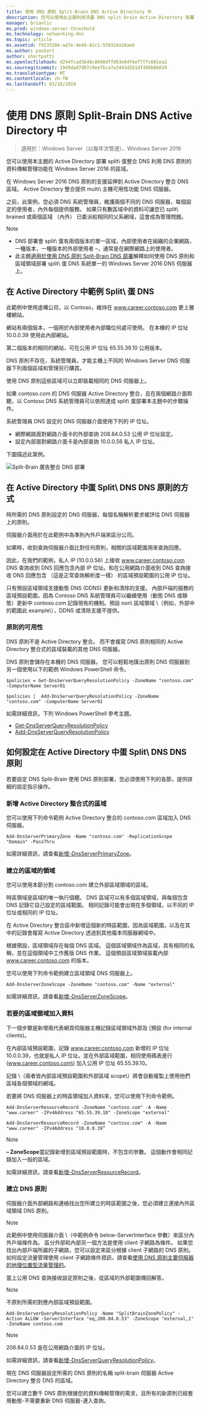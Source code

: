 ```yaml
---
title: 使用 DNS 原則 Split-Brain DNS Active Directory 中
description: 您可以使用此主題利用流量 DNS split-brain Active Directory 部署的原則的管理功能整合在 Windows Server 2016 DNS 區域。
manager: brianlic
ms.prod: windows-server-threshold
ms.technology: networking-dns
ms.topic: article
ms.assetid: f9533204-ad7e-4e49-81c1-559324a16aeb
ms.author: pashort
author: shortpatti
ms.openlocfilehash: d294fcad3b48c8698dffd93e94f6ef7ffc681ea2
ms.sourcegitcommit: 19d9da87d87c9eefbca7a3443d2b1df486b0b010
ms.translationtype: MT
ms.contentlocale: zh-TW
ms.lasthandoff: 03/28/2018
---
```

# <a name="use-dns-policy-for-split-brain-dns-in-active-directory"></a>使用 DNS 原則 Split-Brain DNS Active Directory 中

>適用於：Windows Server（以每年次管道）、Windows Server 2016

您可以使用本主題的 Active Directory 部署 split\ 蛋整合 DNS 利用 DNS 原則的資料傳輸管理功能在 Windows Server 2016 的區域。

在 Windows Server 2016 DNS 原則的支援延伸到 Active Directory 整合 DNS 區域。 Active Directory 整合提供 multi\ 主機可用性功能 DNS 伺服器。 

之前，此案例，您必須 DNS 系統管理員，維護兩個不同的 DNS 伺服器，每個設定的使用者，內外每個提供服務。 如果只有數區域中的資料可讓您已 split\ brained 或兩個區域 （內外） 已委派給相同的父系網域，這會成為管理問題。

>[!NOTE]
> - DNS 部署會 split\ 蛋有兩個版本的單一區域，內部使用者在組織的企業網路，一種版本，一種版本的外部使用者 –，通常是在網際網路上的使用者。
> - 此主題[適用於使用 DNS 原則 Split-Brain DNS 部署](split-brain-DNS-deployment.md)解釋如何使用 DNS 原則和區域領域部署 split\ 蛋 DNS 系統單一的 Windows Server 2016 DNS 伺服器上。



##  <a name="example-split-brain-dns-in-active-directory"></a>在 Active Directory 中範例 Split\ 蛋 DNS

此範例中使用虛構公司，以 Contoso，維持在 www.career.contoso.com 更上層樓網站。

網站有兩個版本，一個用於內部使用者內部職位何處可使用。 在本機的 IP 位址 10.0.0.39 使用此內部網站。 

第二個版本的相同的網站，可在公用 IP 位址 65.55.39.10 公用版本。

DNS 原則不存在，系統管理員，才能主機上不同的 Windows Server DNS 伺服器下列兩個區域和管理另行購買。 

使用 DNS 原則這些區域可以立即裝載相同的 DNS 伺服器上。

如果 contoso.com 的 DNS 伺服器 Active Directory 整合，且在兩個網路介面聆聽，以 Contoso DNS 系統管理員可以依照達成 split\ 蛋部署本主題中的步驟操作。

系統管理員 DNS 設定的 DNS 伺服器介面使用下列的 IP 位址。

- 網際網路面對網路介面卡的外部查詢 208.84.0.53 公用 IP 位址設定。
- 設定內部面對網路介面卡是內部查詢 10.0.0.56 私人 IP 位址。

下圖描述此案例。

![Split-Brain 廣告整合 DNS 部署](../../media/DNS-SB-AD/DNS-SB-AD.jpg)

## <a name="how-dns-policy-for-split-brain-dns-in-active-directory-works"></a>在 Active Directory 中蛋 Split\ DNS DNS 原則的方式

時所需的 DNS 原則設定的 DNS 伺服器，每個名稱解析要求被評估 DNS 伺服器上的原則。

伺服器介面用於在此範例中為準則內外戶端來區分公司。

如果時，收到查詢伺服器介面比對任何原則，相關的區域範圍用來查詢回應。 

因此，在我們的範例，私人 IP (10.0.0.56) 上接收 www.career.contoso.com DNS 查詢收到 DNS 回應包含內部 IP 位址。和在公用網路介面收到 DNS 查詢接收 DNS 回應包含 （這是正常查詢解析度一樣） 的區域預設範圍的公用 IP 位址。  

只有預設區域領域支援動態 DNS \(DDNS\) 更新和清除的支援。 內部戶端的服務的區域預設範圍，因為 Contoso DNS 系統管理員可以繼續使用（動態 DNS 或靜態）更新中 contoso.com 記錄現有的機制。預設 non\ 區域領域 \（例如，外部中的範圍此 example\），DDNS 或清除支援不提供。

### <a name="high-availability-of-policies"></a>原則的可用性

DNS 原則不是 Active Directory 整合。 而不會複寫 DNS 原則相同的 Active Directory 整合式的區域裝載的其他 DNS 伺服器。 

DNS 原則會儲存在本機的 DNS 伺服器。 您可以輕鬆地匯出原則 DNS 伺服器到另一個使用以下的範例 Windows PowerShell 命令。

    $policies = Get-DnsServerQueryResolutionPolicy -ZoneName "contoso.com" -ComputerName Server01
    
    $policies |  Add-DnsServerQueryResolutionPolicy -ZoneName "contoso.com" -ComputerName Server02

如需詳細資訊，下列 Windows PowerShell 參考主題。

- [Get-DnsServerQueryResolutionPolicy](https://technet.microsoft.com/itpro/powershell/windows/dns-server/get-dnsserverqueryresolutionpolicy)
- [Add-DnsServerQueryResolutionPolicy](https://technet.microsoft.com/itpro/powershell/windows/dns-server/add-dnsserverqueryresolutionpolicy)


## <a name="how-to-configure-dns-policy-for-split-brain-dns-in-active-directory"></a>如何設定在 Active Directory 中蛋 Split\ DNS DNS 原則

若要設定 DNS Split-Brain 使用 DNS 原則部署，您必須使用下列的各節，提供詳細的設定指示操作。

### <a name="add-the-active-directory-integrated-zone"></a>新增 Active Directory 整合式的區域

您可以使用下列命令範例 Active Directory 整合的 contoso.com 區域加入 DNS 伺服器。

    Add-DnsServerPrimaryZone -Name "contoso.com" -ReplicationScope "Domain" -PassThru

如需詳細資訊，請查看[新增-DnsServerPrimaryZone](https://technet.microsoft.com/library/jj649876.aspx)。

### <a name="create-the-scopes-of-the-zone"></a>建立的區域的領域

您可以使用本節分割 contoso.com 建立外部區域領域的區域。

時區領域是區域的唯一執行個體。 DNS 區域可以有多個區域領域，與每個包含 DNS 記錄它自己設定的區域範圍。 相同記錄可能會出現在多個領域，以不同的 IP 位址或相同的 IP 位址。 

在 Active Directory 整合區中新增這個新的時區範圍，因為區域範圍，以及在其中的記錄會複寫 Active Directory 透過到其他複本伺服器網域中。

根據預設，區域領域存在每個 DNS 區域。 這個區域領域作為區域，具有相同的名稱，並在這個領域中工作舊版 DNS 作業。 這個預設區域領域裝載內部 www.career.contoso.com 的版本。

您可以使用下列命令範例建立區域領域 DNS 伺服器上。

    Add-DnsServerZoneScope -ZoneName "contoso.com" -Name "external"

如需詳細資訊，請查看[新增-DnsServerZoneScope](https://technet.microsoft.com/library/mt126267.aspx)。

### <a name="add-records-to-the-zone-scopes"></a>若要的區域領域加入資料

下一個步驟是新增兩代表網頁伺服器主機記錄區域領域外部及 [預設 \(for internal clients\)。 

在內部區域預設範圍，記錄 www.career.contoso.com 新增的 IP 位址 10.0.0.39，也就是私人 IP 位址。並在外部區域範圍，相同使用碼表進行 \(www.career.contoso.com\) 加入公用 IP 位址 65.55.39.10。 

記錄 \（兩者皆內部區域預設範圍和外部區域 scope\）將會自動複製上使用他們區域各個領域的網域。

若要將 DNS 伺服器上的時區領域加入資料來，您可以使用下列命令範例。

    Add-DnsServerResourceRecord -ZoneName "contoso.com" -A -Name "www.career" -IPv4Address "65.55.39.10" -ZoneScope "external"
    
    Add-DnsServerResourceRecord -ZoneName "contoso.com" -A -Name "www.career" -IPv4Address "10.0.0.39”

>[!NOTE]
>**– ZoneScope**當記錄新增到區域預設範圍時，不包含的參數。 這個動作會相同記錄加入一般的區域。

如需詳細資訊，請查看[新增-DnsServerResourceRecord](https://technet.microsoft.com/library/jj649925.aspx)。

### <a name="create-the-dns-policies"></a>建立 DNS 原則

伺服器介面外部網路和連絡找出您所建立的時區範圍之後，您必須建立連接內外區域領域 DNS 原則。

>[!NOTE]
>此範例中使用伺服器介面 \（中範例命令 below\-ServerInterface 參數）來區分內外戶端條件為。 區分外部和內部另一個方法是使用 client 子網路為條件。 如果您找出內部戶端所屬的子網路，您可以設定來區分根據 client 子網路的 DNS 原則。 如何設定流量管理使用 client 子網路條件資訊，請查看[使用 DNS 原則主要伺服器的地理位置型流量管理的](primary-geo-location.md)。

當上公用 DNS 查詢接收設定原則之後，從區域的外部範圍傳回解答。 

>[!NOTE]
>不原則所需的對應內部區域預設範圍。 

    Add-DnsServerQueryResolutionPolicy -Name "SplitBrainZonePolicy" -Action ALLOW -ServerInterface "eq,208.84.0.53" -ZoneScope "external,1" -ZoneName contoso.com

>[!NOTE]
>208.84.0.53 是在公用網路介面的 IP 位址。

如需詳細資訊，請查看[新增-DnsServerQueryResolutionPolicy](https://technet.microsoft.com/library/mt126273.aspx)。

現在 DNS 伺服器設定所需的 DNS 原則的名稱 split-brain 伺服器 Active Directory 整合 DNS 的區域。

您可以建立數千 DNS 原則根據您的資料傳輸管理的需求，且所有的新原則已經套用動態-不需要重新 DNS 伺服器-連入查詢。 

